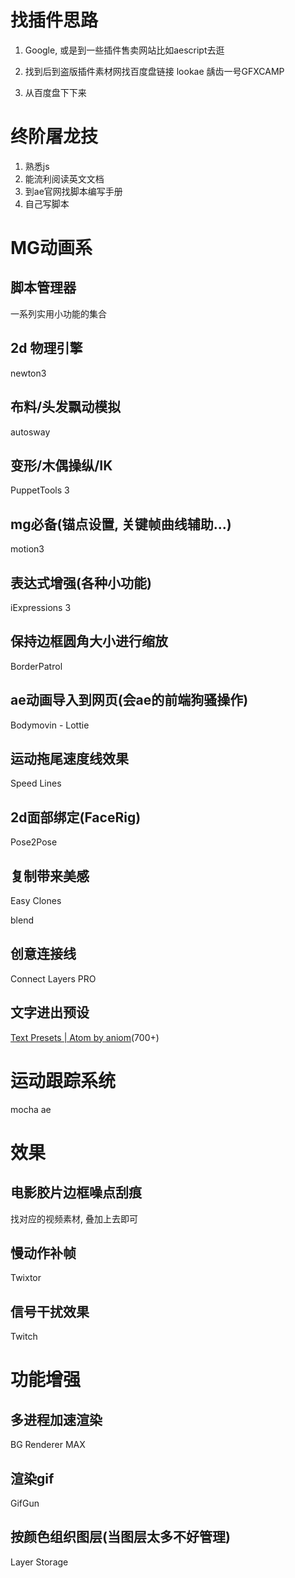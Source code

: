 # 找插件思路

1. Google, 或是到一些插件售卖网站比如aescript去逛
2. 找到后到盗版插件素材网找百度盘链接
   lookae
   龋齿一号GFXCAMP

3. 从百度盘下下来

# 终阶屠龙技

1. 熟悉js
2. 能流利阅读英文文档
3. 到ae官网找脚本编写手册
4. 自己写脚本

# MG动画系

## 脚本管理器

一系列实用小功能的集合

## 2d 物理引擎

newton3

## 布料/头发飘动模拟

autosway

## 变形/木偶操纵/IK

PuppetTools 3

## mg必备(锚点设置, 关键帧曲线辅助...)

motion3

## 表达式增强(各种小功能)

iExpressions 3

## 保持边框圆角大小进行缩放

BorderPatrol

## ae动画导入到网页(会ae的前端狗骚操作)

Bodymovin - Lottie

## 运动拖尾速度线效果

Speed Lines

## 2d面部绑定(FaceRig)

Pose2Pose

## 复制带来美感

Easy Clones

blend

## 创意连接线

Connect Layers PRO

## 文字进出预设

[Text Presets | Atom by aniom](https://videohive.net/item/text-presets-atom/23150189)(700+)

# 运动跟踪系统

mocha ae

# 效果

## 电影胶片边框噪点刮痕

找对应的视频素材, 叠加上去即可

## 慢动作补帧

Twixtor

## 信号干扰效果

Twitch

# 功能增强

## 多进程加速渲染

BG Renderer MAX

## 渲染gif

GifGun

## 按颜色组织图层(当图层太多不好管理)

Layer Storage